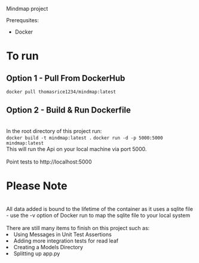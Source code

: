 Mindmap project

Prerequsites:
   - Docker

<h1>To run</h1>
<h2>Option 1 - Pull From DockerHub</h2>
<code>docker pull thomasrice1234/mindmap:latest</code>

<h2>Option 2 - Build & Run Dockerfile</h2>
<br>In the root directory of this project run:</br>
  <code>docker build -t mindmap:latest .</code>
  <code>docker run -d -p 5000:5000 mindmap:latest</code>
<br>This will run the Api on your local machine via port 5000.</br>
<br>Point tests to http://localhost:5000</br>

<h1>Please Note</h1>
<br> All data added is bound to the lifetime of the container as it uses a sqlite file - use the -v option of Docker run to map the sqlite file to your local system</br>
<br>There are still many items to finish on this project such as:</br>
<li>Using Messages in Unit Test Assertions</li>
<li>Adding more integration tests for read leaf</li>
<li>Creating a Models Directory</li>
<li>Splitting up app.py</li>
